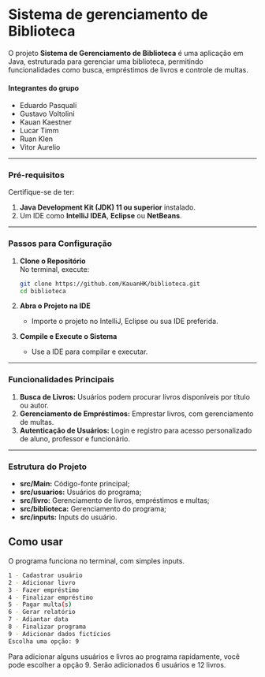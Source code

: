 # Sistema de gerenciamento de Biblioteca
O projeto **Sistema de Gerenciamento de Biblioteca** é uma aplicação em Java, estruturada para gerenciar uma biblioteca, permitindo funcionalidades como busca, empréstimos de livros e controle de multas.

#### Integrantes do grupo
- Eduardo Pasquali
- Gustavo Voltolini
- Kauan Kaestner
- Lucar Timm
- Ruan Klen
- Vitor Aurelio

---

### Pré-requisitos
Certifique-se de ter:
1. **Java Development Kit (JDK) 11 ou superior** instalado.
2. Um IDE como **IntelliJ IDEA**, **Eclipse** ou **NetBeans**.

---

### Passos para Configuração
1. **Clone o Repositório**  
   No terminal, execute:
   ```bash
   git clone https://github.com/KauanHK/biblioteca.git
   cd biblioteca
   ```

2. **Abra o Projeto na IDE**
    - Importe o projeto no IntelliJ, Eclipse ou sua IDE preferida.

3. **Compile e Execute o Sistema**
    - Use a IDE para compilar e executar.

---

### Funcionalidades Principais
1. **Busca de Livros:** Usuários podem procurar livros disponíveis por título ou autor.
2. **Gerenciamento de Empréstimos:** Emprestar livros, com gerenciamento de multas.
3. **Autenticação de Usuários:** Login e registro para acesso personalizado de aluno, professor e funcionário.

---

### Estrutura do Projeto
- **src/Main:** Código-fonte principal;
- **src/usuarios:** Usuários do programa;
- **src/livro:** Gerenciamento de livros, empréstimos e multas;
- **src/biblioteca:** Gerenciamento do programa;
- **src/inputs:** Inputs do usuário.

## Como usar

O programa funciona no terminal, com simples inputs.

```bash
1 - Cadastrar usuário
2 - Adicionar livro
3 - Fazer empréstimo
4 - Finalizar empréstimo
5 - Pagar multa(s)
6 - Gerar relatório
7 - Adiantar data
8 - Finalizar programa
9 - Adicionar dados fictícios
Escolha uma opção: 9
```

Para adicionar alguns usuários e livros ao programa rapidamente, você pode escolher a opção 9. Serão adicionados 6 usuários e 12 livros.
